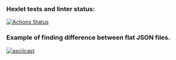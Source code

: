 ### Hexlet tests and linter status:
[![Actions Status](https://github.com/YadaDelta/frontend-project-46/workflows/hexlet-check/badge.svg)](https://github.com/YadaDelta/frontend-project-46/actions)
### Example of finding difference between flat JSON files.
[![asciicast](https://asciinema.org/a/nPzvWnvxLr2P1vG1LmrxmdnVn.svg)](https://asciinema.org/a/nPzvWnvxLr2P1vG1LmrxmdnVn)
